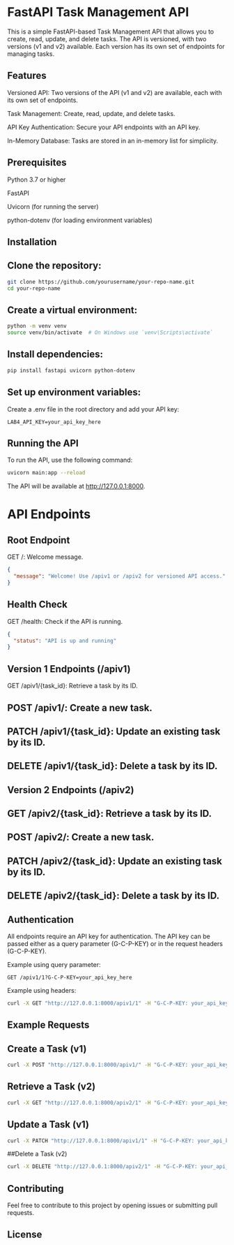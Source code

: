 # FastAPI Task Management API

This is a simple FastAPI-based Task Management API that allows you to create, read, update, and delete tasks. The API is versioned, with two versions (v1 and v2) available. Each version has its own set of endpoints for managing tasks.

## Features
Versioned API: Two versions of the API (v1 and v2) are available, each with its own set of endpoints.

Task Management: Create, read, update, and delete tasks.

API Key Authentication: Secure your API endpoints with an API key.

In-Memory Database: Tasks are stored in an in-memory list for simplicity.

## Prerequisites
Python 3.7 or higher

FastAPI

Uvicorn (for running the server)

python-dotenv (for loading environment variables)

## Installation
## Clone the repository:

``` bash
git clone https://github.com/yourusername/your-repo-name.git
cd your-repo-name
```

## Create a virtual environment:

```bash
python -m venv venv
source venv/bin/activate  # On Windows use `venv\Scripts\activate`
```

## Install dependencies:

```bash
pip install fastapi uvicorn python-dotenv
```

## Set up environment variables:
Create a .env file in the root directory and add your API key:

```env
LAB4_API_KEY=your_api_key_here
```

## Running the API
To run the API, use the following command:

```bash
uvicorn main:app --reload
```
The API will be available at http://127.0.0.1:8000.

# API Endpoints
## Root Endpoint
GET /: Welcome message.

```json
{
  "message": "Welcome! Use /apiv1 or /apiv2 for versioned API access."
}
```

## Health Check
GET /health: Check if the API is running.

```json
{
  "status": "API is up and running"
}
```

## Version 1 Endpoints (/apiv1)
GET /apiv1/{task_id}: Retrieve a task by its ID.

## POST /apiv1/: Create a new task.

## PATCH /apiv1/{task_id}: Update an existing task by its ID.

## DELETE /apiv1/{task_id}: Delete a task by its ID.

## Version 2 Endpoints (/apiv2)
## GET /apiv2/{task_id}: Retrieve a task by its ID.

## POST /apiv2/: Create a new task.

## PATCH /apiv2/{task_id}: Update an existing task by its ID.

## DELETE /apiv2/{task_id}: Delete a task by its ID.

## Authentication
All endpoints require an API key for authentication. The API key can be passed either as a query parameter (G-C-P-KEY) or in the request headers (G-C-P-KEY).

Example using query parameter:

```
GET /apiv1/1?G-C-P-KEY=your_api_key_here
```
Example using headers:


```bash
curl -X GET "http://127.0.0.1:8000/apiv1/1" -H "G-C-P-KEY: your_api_key_here"
```

## Example Requests
## Create a Task (v1)
```bash
curl -X POST "http://127.0.0.1:8000/apiv1/" -H "G-C-P-KEY: your_api_key_here" -H "Content-Type: application/json" -d '{"title": "New Task", "description": "This is a new task", "completed": false}'
```
## Retrieve a Task (v2)
```bash
curl -X GET "http://127.0.0.1:8000/apiv2/1" -H "G-C-P-KEY: your_api_key_here"
```
## Update a Task (v1)
```bash
curl -X PATCH "http://127.0.0.1:8000/apiv1/1" -H "G-C-P-KEY: your_api_key_here" -H "Content-Type: application/json" -d '{"completed": true}'
```
##Delete a Task (v2)
```bash
curl -X DELETE "http://127.0.0.1:8000/apiv2/1" -H "G-C-P-KEY: your_api_key_here"
```
## Contributing
Feel free to contribute to this project by opening issues or submitting pull requests.

## License

